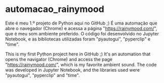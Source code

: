 # automacao_rainymood
Este é meu 1.º projeto de Python aqui no GitHub ;) É uma automação que abre o navegador (Chrome) e acessa a página "https://rainymood.com/", que é meu som ambiente preferido. O código foi desenvolvido no Jupyter Notebook, e as bibliotecas utilizadas foram "pyautogui", "pyperclip" e "time".

This is my first Python project here in GitHub ;) It's an automation that opens the navigator (Chrome) and access the page "https://rainymood.com/", which is my favorite ambient sound. The code was developed in Jupyter Notebook, and the libraries used were "pyautogui", "pyperclip" and "time".
